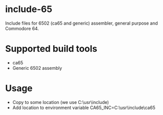 # include-65
Include files for 6502 (ca65 and generic) assembler, general purpose and Commodore 64.

# Supported build tools
* ca65
* Generic 6502 assembly

# Usage
* Copy to some location (we use C:\usr\include)
* Add location to environment variable CA65_INC=C:\usr\include\ca65
